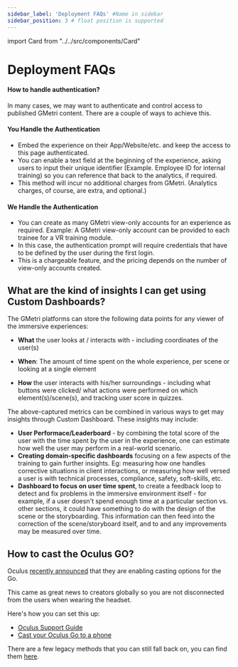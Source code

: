 ```yaml
---
sidebar_label: 'Deployment FAQs' #Name in sidebar
sidebar_position: 3 # float position is supported
---
```

import Card from "../../src/components/Card"


# Deployment FAQs
####  How to handle authentication?  

In many cases, we may want to authenticate and control access to published GMetri content. There are a couple of ways to achieve this.

#### You Handle the Authentication 

- Embed the experience on their App/Website/etc. and keep the access to this page authenticated.
- You can enable a text field at the beginning of the experience, asking users to input their unique identifier (Example. Employee ID for internal training) so you can reference that back to the analytics, if required.
- This method will incur no additional charges from GMetri. (Analytics charges, of course, are extra, and optional.)

#### We Handle the Authentication  

- You can create as many GMetri view-only accounts for an experience as required.
Example: A GMetri view-only account can be provided to each trainee for a VR training module.
- In this case, the authentication prompt will require credentials that have to be defined by the user during the first login.
 - This is a chargeable feature, and the pricing depends on the number of view-only accounts created.

## What are the kind of insights I can get using Custom Dashboards?
The GMetri platforms can store the following data points for any viewer of the immersive experiences:

  - **What** the user looks at / interacts with - including coordinates of the user(s)  
  
  - **When**: The amount of time spent on the whole experience, per scene or looking at a single element  
  
  - **How** the user interacts with his/her surroundings - including what buttons were clicked/ what actions were performed on which element(s)/scene(s), and tracking user score in quizzes.   


  
The above-captured metrics can be combined in various ways to get may insights through Custom Dashboard. These insights may include:  

  - **User Performace/Leaderboard** - by combining the total score of the user with the time spent by the user in the experience, one can estimate how well the user may perform in a real-world scenario.
  - **Creating domain-specific dashboards** focusing on a few aspects of the training to gain further insights. Eg: measuring how one handles corrective situations in client interactions, or measuring how well versed a user is with technical processes, compliance, safety, soft-skills, etc.
  - **Dashboard to focus on user time spent**, to create a feedback loop to detect and fix problems in the immersive environment itself - for example, if a user doesn't spend enough time at a particular section vs. other sections, it could have something to do with the design of the scene or the storyboarding. This information can then feed into the correction of the scene/storyboard itself, and to and any improvements may be measured over time.  
  

 ## How to cast the Oculus GO?

Oculus [recently announced](https://www.oculus.com/blog/october-platform-updates-casting-comes-to-oculus-go-avatar-updates-and-more/) that they are enabling casting options for the Go.


This came as great news to creators globally so you are not disconnected from the users when wearing the headset.


Here's how you can set this up:
- [Oculus Support Guide](https://support.oculus.com/articles/headsets-and-accessories/oculus-go-and-gear-vr/index-go-gear-vr#faq_1053142614872870/)
- [Cast your Oculus Go to a phone](https://www.androidcentral.com/how-cast-your-oculus-go)  
  

There are a few legacy methods that you can still fall back on, you can find them [here](https://pixvana.com/sharing-your-oculus-go-screen-on-your-laptop/). 
